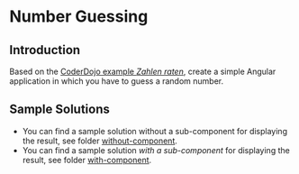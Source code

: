 # Number Guessing

## Introduction

Based on the [CoderDojo example *Zahlen raten*](http://coderdojo-linz.github.io/trainingsanleitungen/web/javascript-zahlen-raten.html), create a simple Angular application in which you have to guess a random number.

## Sample Solutions

* You can find a sample solution without a sub-component for displaying the result, see folder [without-component](https://github.com/rstropek/2018-10-ng-training/tree/master/angular/9030-number-guessing/without-component).
* You can find a sample solution *with a sub-component* for displaying the result, see folder [with-component](https://github.com/rstropek/2018-10-ng-training/tree/master/angular/9030-number-guessing/with-component).
